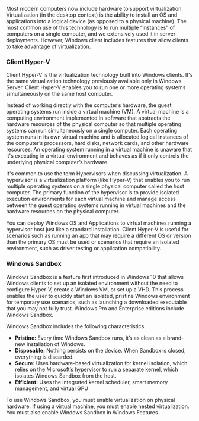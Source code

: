 Most modern computers now include hardware to support virtualization. Virtualization (in the desktop context) is the ability to install an OS and applications into a logical device (as opposed to a physical machine). The most common use of this technology is to run multiple “instances” of computers on a single computer, and we extensively used it in server deployments. However, Windows client includes features that allow clients to take advantage of virtualization.

### Client Hyper-V

Client Hyper-V is the virtualization technology built into Windows clients. It's the same virtualization technology previously available only in Windows Server. Client Hyper-V enables you to run one or more operating systems simultaneously on the same host computer.

Instead of working directly with the computer’s hardware, the guest operating systems run inside a virtual machine (VM). A virtual machine is a computing environment implemented in software that abstracts the hardware resources of the physical computer so that multiple operating systems can run simultaneously on a single computer. Each operating system runs in its own virtual machine and is allocated logical instances of the computer’s processors, hard disks, network cards, and other hardware resources. An operating system running in a virtual machine is unaware that it's executing in a virtual environment and behaves as if it only controls the underlying physical computer’s hardware.

It's common to use the term Hypervisors when discussing virtualization. A hypervisor is a virtualization platform (like Hyper-V) that enables you to run multiple operating systems on a single physical computer called the host computer. The primary function of the hypervisor is to provide isolated execution environments for each virtual machine and manage access between the guest operating systems running in virtual machines and the hardware resources on the physical computer.

You can deploy Windows OS and Applications to virtual machines running a hypervisor host just like a standard installation. Client Hyper-V is useful for scenarios such as running an app that may require a different OS or version than the primary OS must be used or scenarios that require an isolated environment, such as driver testing or application compatibility.

### Windows Sandbox

Windows Sandbox is a feature first introduced in Windows 10 that allows Windows clients to set up an isolated environment without the need to configure Hyper-V, create a Windows VM, or set up a VHD. This process enables the user to quickly start an isolated, pristine Windows environment for temporary use scenarios, such as launching a downloaded executable that you may not fully trust. Windows Pro and Enterprise editions include Windows Sandbox.

Windows Sandbox includes the following characteristics:

 -  **Pristine:** Every time Windows Sandbox runs, it’s as clean as a brand-new installation of Windows.
 -  **Disposable:** Nothing persists on the device. When Sandbox is closed, everything is discarded.
 -  **Secure:** Uses hardware-based virtualization for kernel isolation, which relies on the Microsoft’s hypervisor to run a separate kernel, which isolates Windows Sandbox from the host.
 -  **Efficient:** Uses the integrated kernel scheduler, smart memory management, and virtual GPU

To use Windows Sandbox, you must enable virtualization on physical hardware. If using a virtual machine, you must enable nested virtualization. You must also enable Windows Sandbox in Windows Features.
